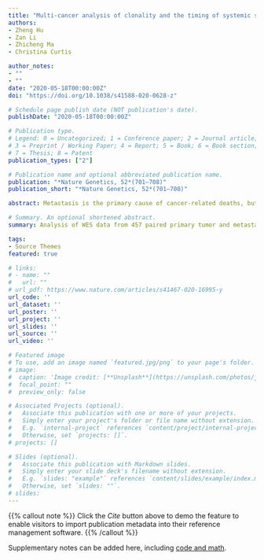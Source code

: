 ```yaml
---
title: "Multi-cancer analysis of clonality and the timing of systemic spread in paired primary tumors and metastases"
authors:
- Zheng Hu
- Zan Li
- Zhicheng Ma
- Christina Curtis

author_notes:
- ""
- ""
date: "2020-05-18T00:00:00Z"
doi: "https://doi.org/10.1038/s41588-020-0628-z"

# Schedule page publish date (NOT publication's date).
publishDate: "2020-05-18T00:00:00Z"

# Publication type.
# Legend: 0 = Uncategorized; 1 = Conference paper; 2 = Journal article;
# 3 = Preprint / Working Paper; 4 = Report; 5 = Book; 6 = Book section;
# 7 = Thesis; 8 = Patent
publication_types: ["2"]

# Publication name and optional abbreviated publication name.
publication: "*Nature Genetics, 52*(701–708)"
publication_short: "*Nature Genetics, 52*(701–708)"

abstract: Metastasis is the primary cause of cancer-related deaths, but the natural history, clonal evolution and impact of treatment are poorly understood. We analyzed whole-exome sequencing (WES) data from 457 paired primary tumor and metastatic samples from 136 patients with breast, colorectal and lung cancer, including untreated (n = 99) and treated (n = 100) metastases. Treated metastases often harbored private ‘driver’ mutations, whereas untreated metastases did not, suggesting that treatment promotes clonal evolution. Polyclonal seeding was common in untreated lymph node metastases (n = 17 out of 29, 59%) and distant metastases (n = 20 out of 70, 29%), but less frequent in treated distant metastases (n = 9 out of 94, 10%). The low number of metastasis-private clonal mutations is consistent with early metastatic seeding, which we estimated occurred 2–4 years before diagnosis across these cancers. Furthermore, these data suggest that the natural course of metastasis is selectively relaxed relative to early tumorigenesis and that metastasis-private mutations are not drivers of cancer spread but instead associated with drug resistance.

# Summary. An optional shortened abstract.
summary: Analysis of WES data from 457 paired primary tumor and metastatic samples in three cancer types reveals early metastatic seeding and the impact of drug treatment on metastatic clonal evolution.

tags:
- Source Themes
featured: true

# links:
# - name: ""
#   url: ""
# url_pdf: https://www.nature.com/articles/s41467-020-16995-y
url_code: ''
url_dataset: ''
url_poster: ''
url_project: ''
url_slides: ''
url_source: ''
url_video: ''

# Featured image
# To use, add an image named `featured.jpg/png` to your page's folder. 
# image:
#  caption: 'Image credit: [**Unsplash**](https://unsplash.com/photos/jdD8gXaTZsc)'
#  focal_point: ""
#  preview_only: false

# Associated Projects (optional).
#   Associate this publication with one or more of your projects.
#   Simply enter your project's folder or file name without extension.
#   E.g. `internal-project` references `content/project/internal-project/index.md`.
#   Otherwise, set `projects: []`.
# projects: []

# Slides (optional).
#   Associate this publication with Markdown slides.
#   Simply enter your slide deck's filename without extension.
#   E.g. `slides: "example"` references `content/slides/example/index.md`.
#   Otherwise, set `slides: ""`.
# slides:
---
```


{{% callout note %}}
Click the *Cite* button above to demo the feature to enable visitors to import publication metadata into their reference management software.
{{% /callout %}}

Supplementary notes can be added here, including [code and math](https://sourcethemes.com/academic/docs/writing-markdown-latex/).
